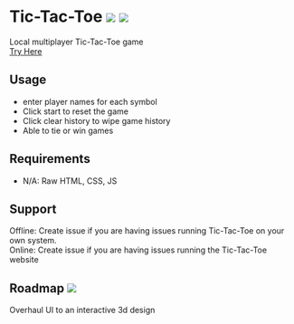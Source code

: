 # Tic-Tac-Toe <img src="https://img.shields.io/badge/build-passing-green"> <img src="https://img.shields.io/badge/status-online-green">

Local multiplayer Tic-Tac-Toe game <br>
<a href= "https://wingsunau.github.io/Tic-Tac-Toe/"> Try Here </a>

## Usage
* enter player names for each symbol
* Click start to reset the game
* Click clear history to wipe game history
* Able to tie or win games

## Requirements
* N/A: Raw HTML, CSS, JS

## Support
Offline: Create issue if you are having issues running Tic-Tac-Toe on your own system. <br>
Online: Create issue if you are having issues running the Tic-Tac-Toe website 

## Roadmap <img src="https://img.shields.io/badge/development-paused-red">
Overhaul UI to an interactive 3d design

